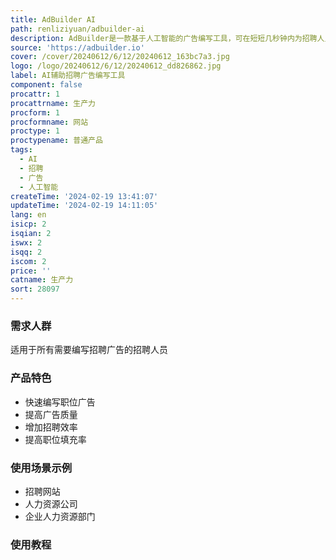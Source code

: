 ```yaml
---
title: AdBuilder AI
path: renliziyuan/adbuilder-ai
description: AdBuilder是一款基于人工智能的广告编写工具，可在短短几秒钟内为招聘人员编写顶级的职位广告。最小的努力，最大的回报。立即免费试用。
source: 'https://adbuilder.io'
cover: /cover/20240612/6/12/20240612_163bc7a3.jpg
logo: /logo/20240612/6/12/20240612_dd826862.jpg
label: AI辅助招聘广告编写工具
component: false
procattr: 1
procattrname: 生产力
procform: 1
procformname: 网站
proctype: 1
proctypename: 普通产品
tags:
  - AI
  - 招聘
  - 广告
  - 人工智能
createTime: '2024-02-19 13:41:07'
updateTime: '2024-02-19 14:11:05'
lang: en
isicp: 2
isqian: 2
iswx: 2
isqq: 2
iscom: 2
price: ''
catname: 生产力
sort: 28097
---
```




### 需求人群
适用于所有需要编写招聘广告的招聘人员

### 产品特色
- 快速编写职位广告
- 提高广告质量
- 增加招聘效率
- 提高职位填充率

### 使用场景示例
- 招聘网站
- 人力资源公司
- 企业人力资源部门

### 使用教程


  
